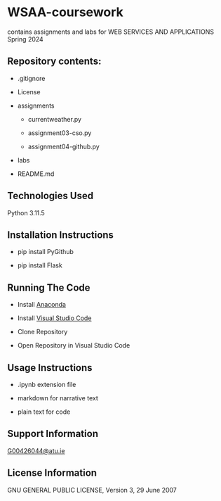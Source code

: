 # WSAA-coursework
contains assignments and labs for WEB SERVICES AND APPLICATIONS Spring 2024

## Repository contents:

* .gitignore

* License

* assignments

    * currentweather.py

    * assignment03-cso.py

    * assignment04-github.py

* labs

* README.md


## Technologies Used

Python 3.11.5

## Installation Instructions

* pip install PyGithub

* pip install Flask

## Running The Code

* Install [Anaconda](https://www.anaconda.com/download)

* Install [Visual Studio Code](https://code.visualstudio.com/) 

* Clone Repository

* Open Repository in Visual Studio Code

## Usage Instructions

* .ipynb extension file

* markdown for narrative text

* plain text for code

## Support Information

G00426044@atu.ie

## License Information

GNU GENERAL PUBLIC LICENSE, Version 3, 29 June 2007

